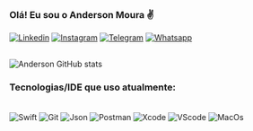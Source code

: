 ### Olá! Eu sou o Anderson Moura ✌️

[![Linkedin](https://img.shields.io/badge/LinkedIn-0077B5?style=for-the-badge&logo=linkedin&logoColor=white)](https://www.linkedin.com/in/andersonmlima2/)
[![Instagram](https://img.shields.io/badge/Instagram-E4405F?style=for-the-badge&logo=instagram&logoColor=white)](https://www.instagram.com/_andersonliima_/)
[![Telegram](https://img.shields.io/badge/Telegram-2CA5E0?style=for-the-badge&logo=telegram&logoColor=white)](https://t.me/andersonmlima)
[![Whatsapp](https://img.shields.io/badge/WhatsApp-25D366?style=for-the-badge&logo=whatsapp&logoColor=white)](https://wa.me/5511913037592)

##

![Anderson GitHub stats](https://github-readme-stats.vercel.app/api?username=andersonmlima&show_icons=true&theme=dracula)

### Tecnologias/IDE que uso atualmente:

<div style="display: inline-block"><br/>
    <img align="center" alt="Swift" src="https://img.shields.io/badge/Swift-FA7343?style=for-the-badge&logo=swift&logoColor=white"/>
    <img align="center" alt="Git" src="https://img.shields.io/badge/GIT-E44C30?style=for-the-badge&logo=git&logoColor=white"/>
    <img align="center" alt="Json" src="https://img.shields.io/badge/json-5E5C5C?style=for-the-badge&logo=json&logoColor=white"/>
    <img align="center" alt="Postman" src="https://img.shields.io/badge/Postman-FF6C37?style=for-the-badge&logo=Postman&logoColor=white"/>
    <img align="center" alt="Xcode" src="https://img.shields.io/badge/Xcode-007ACC?style=for-the-badge&logo=Xcode&logoColor=white"/>
    <img align="center" alt="VScode" src="https://img.shields.io/badge/Visual_Studio-5C2D91?style=for-the-badge&logo=visual%20studio&logoColor=white"/>
    <img align="center" alt="MacOs" src="https://img.shields.io/badge/mac%20os-000000?style=for-the-badge&logo=apple&logoColor=white"/>
    </div>
